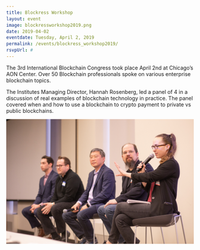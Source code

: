 ```yaml
---
title: Blockress Workshop
layout: event
image: blockressworkshop2019.png
date: 2019-04-02
eventdate: Tuesday, April 2, 2019
permalink: /events/blockress_workshop2019/
rsvpUrl: #
---
```

The 3rd International Blockchain Congress took place April 2nd at Chicago’s AON Center. Over 50 Blockchain professionals spoke on various enterprise blockchain topics.

The Institutes Managing Director, Hannah Rosenberg, led a panel of 4 in a discussion of real examples of blockchain technology in practice. The panel covered when and how to use a blockchain to crypto payment to private vs public blockchains.

<img src="/assets/img/IBC-4-2-19-5233.jpg"> 
